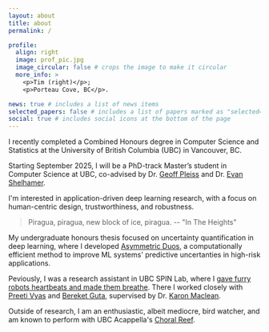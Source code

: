 ```yaml
---
layout: about
title: about
permalink: /

profile:
  align: right
  image: prof_pic.jpg
  image_circular: false # crops the image to make it circular
  more_info: >
    <p>Tim (right)</p>;
    <p>Porteau Cove, BC</p>.

news: true # includes a list of news items
selected_papers: false # includes a list of papers marked as "selected={true}"
social: true # includes social icons at the bottom of the page
---
```


I recently completed a Combined Honours degree in Computer Science and Statistics at the University of British Columbia (UBC) in Vancouver, BC.

Starting September 2025, I will be a PhD-track Master’s student in Computer Science at UBC, co-advised by Dr. [Geoff Pleiss](https://geoffpleiss.com/) and Dr. [Evan Shelhamer](http://imaginarynumber.net/research/).

I'm interested in application-driven deep learning research, with a focus on human-centric design, trustworthiness, and robustness.

> Piragua, piragua, new block of ice, piragua. -- "In The Heights"

My undergraduate honours thesis focused on uncertainty quantification in deep learning, where I developed [Asymmetric Duos](https://arxiv.org/abs/2505.18636), a computationally efficient method to improve ML systems' predictive uncertanties in high-risk applications.

Peviously, I was a research assistant in UBC SPIN Lab, where I [gave furry robots heartbeats and made them breathe](https://www.cs.ubc.ca/labs/spin/node/579).
There I worked closely with [Preeti Vyas](https://www.cs.ubc.ca/~pv/) and [Bereket Guta](https://bguta.github.io/), supervised by Dr. [Karon Maclean](https://www.cs.ubc.ca/people/karon-maclean).

Outside of research, I am an enthusiastic, albeit mediocre, bird watcher, and am known to perform with UBC Acappella's [Choral Reef](https://www.youtube.com/watch?v=B7zL4NDV990).
